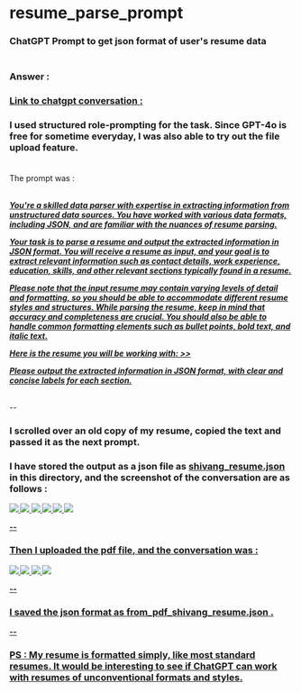 # resume_parse_prompt

### ChatGPT Prompt to get json format of user's resume data  <br> <br>


### Answer :

### [Link to chatgpt conversation :](https://chatgpt.com/share/03f39c13-49ad-4735-a230-f38d4e285cfb)

### I used structured role-prompting for the task. Since GPT-4o is free for sometime everyday, I was also able to try out the file upload feature. <br><br>


The prompt was : <br><br>

<b><u><i>
You're a skilled data parser with expertise in extracting information from unstructured data sources. You have worked with various data formats, including JSON, and are familiar with the nuances of resume parsing.

Your task is to parse a resume and output the extracted information in JSON format. You will receive a resume as input, and your goal is to extract relevant information such as contact details, work experience, education, skills, and other relevant sections typically found in a resume.

Please note that the input resume may contain varying levels of detail and formatting, so you should be able to accommodate different resume styles and structures. While parsing the resume, keep in mind that accuracy and completeness are crucial. You should also be able to handle common formatting elements such as bullet points, bold text, and italic text.

Here is the resume you will be working with: >>

Please output the extracted information in JSON format, with clear and concise labels for each section.
</b></u></i> <br> <br> 

--

### I scrolled over an old copy of my resume, copied the text and passed it as the next prompt. 

### I have stored the output as a json file as <u> shivang_resume.json </u> in this directory, and the screenshot of the conversation are as follows : 

<b><u> 

![](https://github.com/HeadHunter28/resume_parse_prompt/blob/main/Prompt%201.png)
![](https://github.com/HeadHunter28/resume_parse_prompt/blob/main/Prompt%202.png)
![](https://github.com/HeadHunter28/resume_parse_prompt/blob/main/Prompt%203.png)
![](https://github.com/HeadHunter28/resume_parse_prompt/blob/main/Prompt%204.png)
![](https://github.com/HeadHunter28/resume_parse_prompt/blob/main/Prompt%205.png)
![](https://github.com/HeadHunter28/resume_parse_prompt/blob/main/Prompt%206.png)

--

### Then I uploaded the pdf file, and the conversation was : <br>

![](https://github.com/HeadHunter28/resume_parse_prompt/blob/main/Prompt%207.png)
![](https://github.com/HeadHunter28/resume_parse_prompt/blob/main/Prompt%208.png)
![](https://github.com/HeadHunter28/resume_parse_prompt/blob/main/Prompt%209.png)
![](https://github.com/HeadHunter28/resume_parse_prompt/blob/main/Prompt%210.png)

--
### I saved the json format as <u> from_pdf_shivang_resume.json </u>. 

-- 

### PS : My resume is formatted simply, like most standard resumes. It would be interesting to see if ChatGPT can work with resumes of unconventional formats and styles. 





